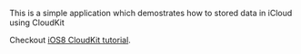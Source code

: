 This is a simple application which demostrates how to stored data in iCloud using CloudKit

Checkout [iOS8 CloudKit tutorial](http://shrikar.com/blog/2014/10/12/ios8-cloudkit-tutorial-part-1/).
